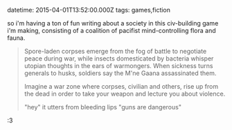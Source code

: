 datetime: 2015-04-01T13:52:00.000Z
tags: games,fiction

so i'm having a ton of fun writing about a society in this civ-building game i'm making, consisting of a coalition of pacifist mind-controlling flora and fauna.

> Spore-laden corpses emerge from the fog of battle to negotiate peace during war, while insects domesticated by bacteria whisper utopian thoughts in the ears of warmongers. When sickness turns generals to husks, soldiers say the M'ne Gaana assassinated them.
>
> Imagine a war zone where corpses, civilian and others, rise up from the dead in order to take your weapon and lecture you about violence.
>
> "hey" it utters from bleeding lips "guns are dangerous"

:3